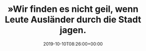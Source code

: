 ---
retweeted: false
source: <a href="https://about.twitter.com/products/tweetdeck" rel="nofollow">TweetDeck</a>
entities:
  hashtags: []
  symbols: []
  user_mentions: []
  urls:
  - url: https://t.co/rhRqrgZCTJ
    expanded_url: http://bit.ly/2OzrZHN
    display_url: bit.ly/2OzrZHN
    indices:
    - '121'
    - '144'
display_text_range:
- '0'
- '144'
favorite_count: '10'
id_str: '1182210661214048256'
truncated: false
retweet_count: '5'
id: '1182210661214048256'
possibly_sensitive: false
created_at: Thu Oct 10 08:26:00 +0000 2019
favorited: false
full_text: "»Wir finden es nicht geil, wenn Leute Ausländer durch die Stadt jagen.
  Und damit gelten wir heute schon als politisch.«"
lang: de
quote_url: http://bit.ly/2OzrZHN
tags:
- pesos/twitter
date: '2019-10-10T08:26:00+00:00'
src: https://twitter.com/bascht/status/1182210661214048256
original_url: https://twitter.com/bascht/status/1182210661214048256
type: twitter_tweet
text: "»Wir finden es nicht geil, wenn Leute Ausländer durch die Stadt jagen. Und
  damit gelten wir heute schon als politisch.«"
title: "»Wir finden es nicht geil, wenn Leute Ausländer durch die Stadt jagen. "

---
